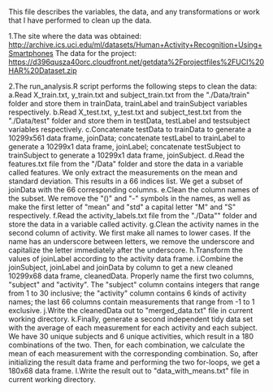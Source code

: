 This file describes the variables, the data, and any transformations or work that I have performed to clean up the data.

1.The site where the data was obtained:
  http://archive.ics.uci.edu/ml/datasets/Human+Activity+Recognition+Using+Smartphones
  The data for the project:
  https://d396qusza40orc.cloudfront.net/getdata%2Fprojectfiles%2FUCI%20HAR%20Dataset.zip
    
2.The run_analysis.R script performs the following steps to clean the data:
	a.Read X_train.txt, y_train.txt and subject_train.txt from the "./Data/train" folder and store them in trainData, trainLabel and trainSubject variables respectively.
        b.Read X_test.txt, y_test.txt and subject_test.txt from the "./Data/test" folder and store them in testData, testLabel and testsubject variables respectively.
        c.Concatenate testData to trainData to generate a 10299x561 data frame, joinData; concatenate testLabel to trainLabel to generate a 10299x1 data frame, joinLabel; concatenate testSubject to trainSubject to generate a 10299x1 data frame, joinSubject.
        d.Read the features.txt file from the "/Data" folder and store the data in a variable called features. We only extract the measurements on the mean and standard deviation. This results in a 66 indices list. We get a subset of joinData with the 66 corresponding columns.
        e.Clean the column names of the subset. We remove the "()" and "-" symbols in the names, as well as make the first letter of "mean" and "std" a capital letter "M" and "S" respectively.
        f.Read the activity_labels.txt file from the "./Data"" folder and store the data in a variable called activity.
        g.Clean the activity names in the second column of activity. We first make all names to lower cases. If the name has an underscore between letters, we remove the underscore and capitalize the letter immediately after the underscore.
       h.Transform the values of joinLabel according to the activity data frame.
       i.Combine the joinSubject, joinLabel and joinData by column to get a new cleaned 10299x68 data frame, cleanedData. Properly name the first two columns, "subject" and "activity". The "subject" column contains integers that range from 1 to 30 inclusive; the "activity" column contains 6 kinds of activity names; the last 66 columns contain measurements that range from -1 to 1 exclusive.
       j.Write the cleanedData out to "merged_data.txt" file in current working directory.
       k.Finally, generate a second independent tidy data set with the average of each measurement for each activity and each subject. We have 30 unique subjects and 6 unique activities, which result in a 180 combinations of the two. Then, for each combination, we calculate the mean of each measurement with the corresponding combination. So, after initializing the result data frame and performing the two for-loops, we get a 180x68 data frame.
       l.Write the result out to "data_with_means.txt" file in current working directory.

